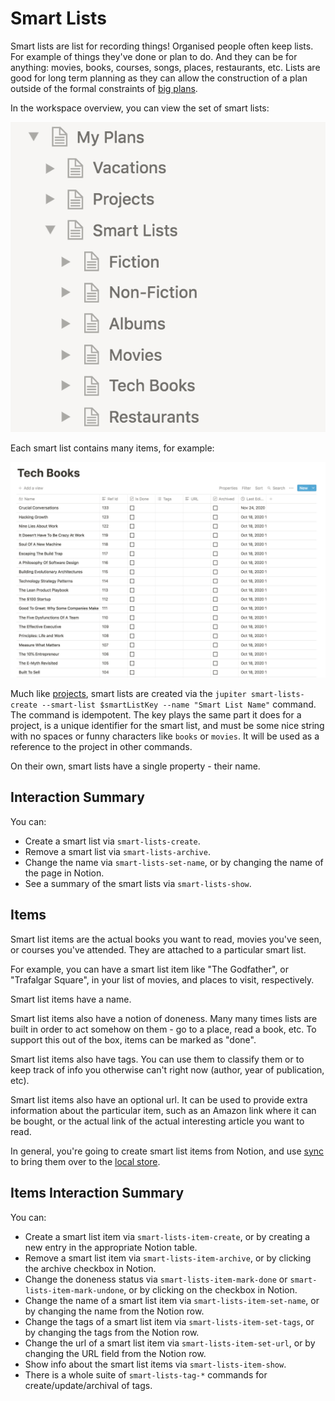 # Smart Lists

Smart lists are list for recording things! Organised people often keep lists. For example of
things they've done or plan to do. And they can be for anything: movies, books, courses,
songs, places, restaurants, etc. Lists are good for long term planning as they can allow
the construction of a plan outside of the formal constraints of [big plans](big-plans.md).

In the workspace overview, you can view the set of smart lists:

![Smart lists](../assets/concepts-smart-lists-overview.png)

Each smart list contains many items, for example:

![Smart list items](../assets/concepts-smart-list-items.png)

Much like [projects](projects.md), smart lists are created via the
`jupiter smart-lists-create --smart-list $smartListKey --name "Smart List Name"` command. The command is
idempotent. The key plays the same part it does for a project, is a unique identifier for the
smart list, and must be some nice string with no spaces or funny characters like `books` or `movies`.
It will be used as a reference to the project in other commands.

On their own, smart lists have a single property - their name.

## Interaction Summary

You can:

* Create a smart list via `smart-lists-create`.
* Remove a smart list via `smart-lists-archive`.
* Change the name via `smart-lists-set-name`, or by changing the name of the page in Notion.
* See a summary of the smart lists via `smart-lists-show`.

## Items

Smart list items are the actual books you want to read, movies you've seen, or courses you've attended.
They are attached to a particular smart list.

For example, you can have a smart list item like "The Godfather", or "Trafalgar Square", in your list of
movies, and places to visit, respectively.

Smart list items have a name.

Smart list items also have a notion of doneness. Many many times lists are built in order to act somehow on
them - go to a place, read a book, etc. To support this out of the box, items can be marked as "done".

Smart list items also have tags. You can use them to classify them or to keep track of info you otherwise can't
right now (author, year of publication, etc).

Smart list items also have an optional url. It can be used to provide extra information about the particular item,
such as an Amazon link where it can be bought, or the actual link of the actual interesting article you want to
read.

In general, you're going to create smart list items from Notion, and use [sync](notion-local-sync.md) to bring them
over to the [local store](local-storage.md).

## Items Interaction Summary

You can:

* Create a smart list item via `smart-lists-item-create`, or by creating a new entry in the appropriate Notion table.
* Remove a smart list item via `smart-lists-item-archive`, or by clicking the archive checkbox in Notion.
* Change the doneness status via `smart-lists-item-mark-done` or `smart-lists-item-mark-undone`, or by clicking on
  the checkbox in Notion.
* Change the name of a smart list item via `smart-lists-item-set-name`, or by changing the name from the Notion row.
* Change the tags of a smart list item via `smart-lists-item-set-tags`, or by changing the tags from the Notion row.
* Change the url of a smart list item via `smart-lists-item-set-url`, or by changing the URL field from the Notion row.
* Show info about the smart list items via `smart-lists-item-show`.
* There is a whole suite of `smart-lists-tag-*` commands for create/update/archival of tags.
